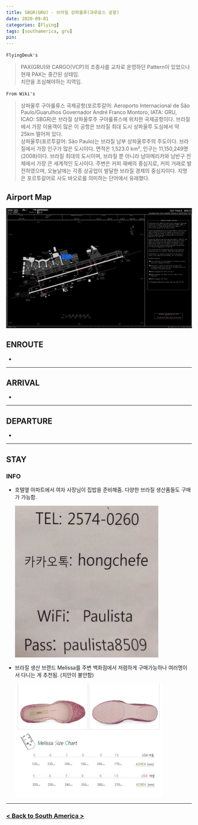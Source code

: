 ```yaml
---
title: SBGR(GRU) - 브라질 상파울루(과루료스 공항)
date: 2020-09-01
categories: [Flying]
tags: [southamerica, gru]
pin:
---
```


`FlyingDeuk's`
> PAX(GRU)와 CARGO(VCP)의 조종사를 교차로 운영하던 Pattern이 있었으나 현재 PAX는 중간된 상태임. <br>
치안을 조심해야하는 지역임.

`From Wiki's`
> 상파울루 구아룰류스 국제공항(포르투갈어: Aeroporto Internacional de São Paulo/Guarulhos Governador André Franco Montoro, IATA: GRU, ICAO: SBGR)은 브라질 상파울루주 구아룰류스에 위치한 국제공항이다. 브라질에서 가장 이용객이 많은 이 공항은 브라질 최대 도시 상파울루 도심에서 약 25km 떨어져 있다.<br>
상파울루(포르투갈어: São Paulo)는 브라질 남부 상파울루주의 주도이다. 브라질에서 가장 인구가 많은 도시이다. 면적은 1,523.0 km², 인구는 11,150,249명(2008)이다. 브라질 최대의 도시이며, 브라질 뿐 아니라 남아메리카와 남반구 전체에서 가장 큰 세계적인 도시이다. 주변은 커피 재배의 중심지로, 커피 거래로 발전하였으며, 오늘날에는 각종 상공업이 발달한 브라질 경제의 중심지이다. 지명은 포르투갈어로 사도 바오로를 의미하는 단어에서 유래했다.

## Airport Map
![gru](/img/flying/airport/gru_ap.jpg)


## ENROUTE
-

--------

## ARRIVAL
-

-------

## DEPARTURE
-

--------

## STAY
### INFO
- 호텔옆 아파트에서 여자 사장님이 집밥을 준비해줌. 다양한 브라질 생산품들도 구매가 가능함.

  ![gru](/img/flying/airport/gru_info.jpg)

- 브라질 생산 브랜드 Melissa를 주변 백화점에서 저렴하게 구매가능하나 여러명이서 다니는 게 추천됨. (치안이 불안함)

  ![gru](/img/flying/airport/gru_info1.jpg)

--------

### [< Back to South America >](/posts/SouthAmerica/)
